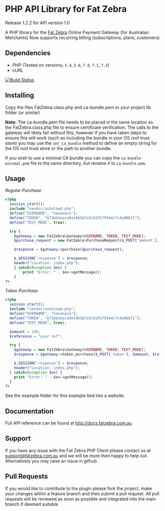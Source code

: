 PHP API Library for Fat Zebra
==============================

Release 1.2.2 for API version 1.0

A PHP library for the [Fat Zebra](https://www.fatzebra.com.au) Online Payment Gateway (for Australian Merchants)
Now supports recurring billing (subscriptions, plans, customers)

Dependencies
------------

 * PHP (Tested on versions; `5.4`, `5.6`, `7.0`, `7.1`, `7.2`)
 * cURL

 [![Build Status](https://secure.travis-ci.org/fatzebra/PHP-Library.png?branch=master)](http://travis-ci.org/fatzebra/PHP-Library)

Installing
----------

Copy the files FatZebra.class.php and ca-bundle.pem to your project lib folder (or similar)

**Note:** The ca-bundle.pem file needs to be placed in the same location as the FatZebra.class.php file to ensure certificate verification. The calls to the gateway will likely fail without this, however if you have taken steps to ensure this will work (such as including the bundle in your OS root trust store) you may use the `set_ca_bundle` method to define an empty string for the OS root trust store or the path to another bundle.

If you wish to use a minimal CA bundle you can copy the `ca-bundle-minimal.pem` file to the same directory, but rename it to `ca-bundle.pem`.

Usage
-----

*Regular Purchase*

```php
<?php
  session_start();
  include "vendor/autoload.php";
  define("USERNAME", "havanaco");
  define("TOKEN", "673bb3aaca9a1961bfa3c61917594dc7c4a00b71");
  define("TEST_MODE", true);

  try {
  	$gateway = new FatZebra\Gateway(USERNAME, TOKEN, TEST_MODE);
  	$purchase_request = new FatZebra\PurchaseRequest($_POST['amount'], $_POST['reference'], $_POST['name'], $_POST['card_number'], $_POST['card_expiry_month'] ."/". $_POST['card_expiry_year'], $_POST['card_cvv'], null, 'AUD');

  	$response = $gateway->purchase($purchase_request);

  	$_SESSION['response'] = $response;
  	header("Location: index.php");
	} catch(Exception $ex) {
		print "Error: " . $ex->getMessage();
	}
?>
```

*Token Purchase*
```php
<?php
  session_start();
  include "vendor/autoload.php";
  define("USERNAME", "havanaco");
  define("TOKEN", "673bb3aaca9a1961bfa3c61917594dc7c4a00b71");
  define("TEST_MODE", true);

  $amount = 100;
  $reference = "your ref";

  try {
    $gateway = new FatZebra\Gateway(USERNAME, TOKEN, TEST_MODE);
    $response = $gateway->token_purchase($_POST['token'], $amount, $reference, null, 'AUD');

    $_SESSION['response'] = $response;
    header("Location: index.php");
  } catch(Exception $ex) {
    print "Error: " . $ex->getMessage();
  }
?>
```

See the example folder for this example tied into a website.

Documentation
-------------

Full API reference can be found at http://docs.fatzebra.com.au

Support
-------
If you have any issue with the Fat Zebra PHP Client please contact us at support@fatzebra.com.au and we will be more then happy to help out. Alternatively you may raise an issue in github.

Pull Requests
-------------
If you would like to contribute to the plugin please fork the project, make your changes within a feature branch and then submit a pull request. All pull requests will be reviewed as soon as possible and integrated into the main branch if deemed suitable.
